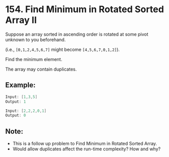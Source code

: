 # 154. Find Minimum in Rotated Sorted Array II

Suppose an array sorted in ascending order is rotated at some pivot unknown to you beforehand.

(i.e.,  `[0,1,2,4,5,6,7]` might become  `[4,5,6,7,0,1,2]`).

Find the minimum element.

The array may contain duplicates.

## Example:
``` c
Input: [1,3,5]
Output: 1

Input: [2,2,2,0,1]
Output: 0
```

## Note:

* This is a follow up problem to Find Minimum in Rotated Sorted Array.
* Would allow duplicates affect the run-time complexity? How and why?

